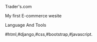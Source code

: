 <div bgcolor="black">
  <h>Trader's.com </h1>
  <p>My first E-commerce wesite </p>
  <p>Language And Tools </p>
  <p>
    #html,#django,#css,#bootstrap,#javascript.
  </p>
  
  </div>
  
  
  
